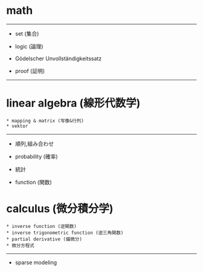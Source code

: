 # math
***
* set (集合)  
* logic (論理)
* Gödelscher Unvollständigkeitssatz

* proof (証明)
***
# linear algebra (線形代数学)
    * mapping & matrix (写像&行列)
    * vektor

***
* 順列,組み合わせ
* probability (確率)
* 統計  

* function (関数)

# calculus (微分積分学)
    * inverse function (逆関数)
    * inverse trigonometric function (逆三角関数)
    * partial derivative (偏微分)
    * 微分方程式

***

* sparse modeling
